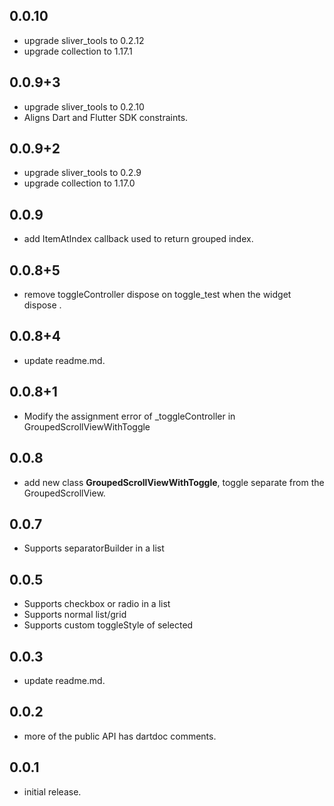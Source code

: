 ## 0.0.10

* upgrade sliver_tools to 0.2.12
* upgrade collection to 1.17.1

## 0.0.9+3

* upgrade sliver_tools to 0.2.10
* Aligns Dart and Flutter SDK constraints.


## 0.0.9+2

* upgrade sliver_tools to 0.2.9
* upgrade collection to 1.17.0

## 0.0.9

* add ItemAtIndex callback used to return grouped index.

## 0.0.8+5

* remove toggleController dispose on toggle_test when the widget dispose .

## 0.0.8+4

* update readme.md.

## 0.0.8+1

* Modify the assignment error of _toggleController in GroupedScrollViewWithToggle

## 0.0.8

* add new class **GroupedScrollViewWithToggle**, toggle separate from the GroupedScrollView.

## 0.0.7

* Supports separatorBuilder in a list

## 0.0.5

* Supports checkbox or radio in a list
* Supports normal list/grid
* Supports custom toggleStyle of selected

## 0.0.3

* update readme.md.

## 0.0.2

* more of the public API has dartdoc comments.

## 0.0.1

* initial release.
